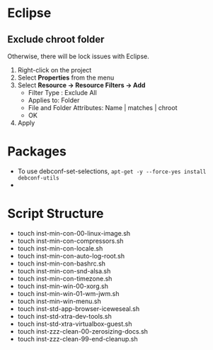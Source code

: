 # Eclipse
## Exclude chroot folder
Otherwise, there will be lock issues with Eclipse.
1. Right-click on the project
1. Select **Properties** from the menu
1. Select **Resource -> Resource Filters -> Add**
    * Filter Type : Exclude All
    * Applies to: Folder
    * File and Folder Attributes: Name | matches | chroot
    * OK
1. Apply

# Packages
* To use debconf-set-selections, `apt-get -y --force-yes install debconf-utils`
* 

# Script Structure
* touch inst-min-con-00-linux-image.sh
* touch inst-min-con-compressors.sh
* touch inst-min-con-locale.sh
* touch inst-min-con-auto-log-root.sh
* touch inst-min-con-bashrc.sh
* touch inst-min-con-snd-alsa.sh
* touch inst-min-con-timezone.sh
* touch inst-min-win-00-xorg.sh
* touch inst-min-win-01-wm-jwm.sh
* touch inst-min-win-menu.sh
* touch inst-std-app-browser-iceweseal.sh
* touch inst-std-xtra-dev-tools.sh
* touch inst-std-xtra-virtualbox-guest.sh
* touch inst-zzz-clean-00-zerosizing-docs.sh
* touch inst-zzz-clean-99-end-cleanup.sh

